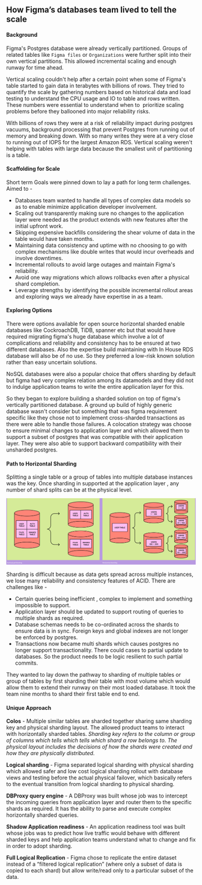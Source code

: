 ## How Figma’s databases team lived to tell the scale

#### Background

Figma's Postgres database were already vertically partitioned. Groups of related tables like `Figma files` or `Organizations` were further split into their own vertical partitions. This allowed incremental scaling and enough runway for time ahead. 

Vertical scaling couldn't help after a certain point when some of Figma's table started to gain data in terabytes with billions of rows. They tried to quantify the scale by gathering numbers based on historical data and load testing to understand the CPU usage and IO to table and rows written. These numbers were essential to understand when to  prioritize scaling problems before they ballooned into major reliability risks. 

With billions of rows they were at a risk of reliability impact during postgres vacuums, background processing that prevent Postgres from running out of memory and breaking down. With so many writes they were at a very close to running out of IOPS for the largest Amazon RDS. Vertical scaling weren't helping with tables with large data because the smallest unit of partitioning is a table.

#### Scaffolding for Scale

Short term Goals were pinned down to lay a path for long term challenges. Aimed to -
- Databases team wanted to handle all types of complex data models so as to enable minimize application developer involvement.
- Scaling out transparently making sure no changes to the application layer were needed as the product extends with new features after the initial upfront work.
- Skipping expensive backfills considering the shear volume of data in the table would have taken months. 
- Maintaining data consistency and uptime with no choosing to go with complex mechanisms like double writes that would incur overheads and involve downtimes.
- Incremental rollouts to avoid large outages and maintain Figma's reliability.
- Avoid one way migrations which allows rollbacks even after a physical shard completion.
- Leverage strengths by identifying the possible incremental rollout areas and exploring ways we already have expertise in as a team. 

#### Exploring Options

There were options available for open source horizontal sharded enable databases like CockroachDB, TiDB, spanner etc but that would have required migrating figma's huge database which involve a lot of complications and reliability and consistency has to be ensured at two different databases. Also the expertise build maintaining with In House RDS database will also be of no use. So they preferred a low-risk known solution rather than easy uncertain solutions.

NoSQL databases were also a popular choice that offers sharding by default but figma had very complex relation among its datamodels and they did not to indulge application teams to write the entire application layer for this.

So they began to explore building a sharded solution on top of figma's vertically partitioned database. A ground up build of highly generic database wasn't consider but something that was figma requirement specific like they chose not to implement cross-sharded transactions as there were able to handle those failures. A colocation strategy was choose to ensure minimal changes to application layer and which allowed them to support a subset of postgres that was compatible with their application layer. They were also able to support backward compatibility with their unsharded postgres. 

#### Path to Horizontal Sharding 

Splitting a single table or a group of tables into multiple database instances was the key. Once sharding in supported at the application layer , any number of shard splits can be at the physical level. 

![alt text](/resources/Screenshot%202024-03-19%20at%2010.57.44%20PM.png)

Sharding is difficult because as data gets spread across multiple instances, we lose many reliability and consistency features of ACID. There are challenges like - 
- Certain queries being inefficient , complex to implement and something impossible to support.
- Application layer should be updated to support routing of queries to multiple shards as required.
- Database schemas needs to be co-ordinated across the shards to ensure data is in sync. Foreign keys and global indexes are not longer be enforced by postgres. 
- Transactions now became multi shards which causes postgres no longer support transactionality. There could cases to partial update to databases. So the product needs to be logic resilient to such partial commits.

They wanted to lay down the pathway to sharding of multiple tables or group of tables by first sharding their table with most volume which would allow them to extend their runway on their most loaded database. It took the team nine months to shard their first table end to end. 

#### Unique Approach 

**Colos** - Multiple similar tables are sharded together sharing same sharding key and physical sharding layout. The allowed product teams to interact with horizontally sharded tables. 
*Sharding key refers to the column or group of columns which tells which tells which shard a row belongs to. The physical layout includes the decisions of how the shards were created and how they are physically distributed.* 

**Logical sharding** - Figma separated logical sharding with physical sharding which allowed safer and low cost logical sharding rollout with database views and testing before the actual physical failover, which basically refers to the eventual transition from logical sharding to physical sharding.

**DBProxy query engine** -  A DBProxy was built whose job was to intercept the incoming queries from application layer and router them to the specific shards as required. It has the ability to parse and execute complex horizontally sharded queries. 

**Shadow Application readiness** -  An application readiness tool was built whose jobs was to predict how live traffic would behave with different sharded keys and help application teams understand what to change and fix in order to adopt sharding. 

**Full Logical Replication** - Figma chose to replicate the entire dataset instead of a “filtered logical replication” (where only a subset of data is copied to each shard) but allow write/read only to a particular subset of the data.

